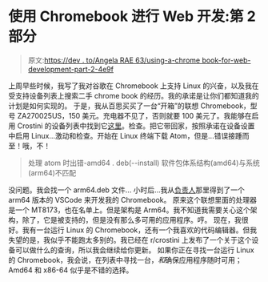 # 使用 Chromebook 进行 Web 开发:第 2 部分

> 原文:[https://dev . to/Angela RAE 63/using-a-chrome book-for-web-development-part-2-4e9f](https://dev.to/angelarae63/using-a-chromebook-for-web-development-part-2-4e9f)

上周早些时候，我写了我对谷歌在 Chromebook 上支持 Linux 的兴奋，以及我在受支持设备列表上搜索二手 chrome book 的经历。我的承诺是让你们都知道我的计划是如何实现的。
于是，我从百思买买了一台“开箱”的联想 Chromebook，型号 ZA270025US，150 美元。充电器不见了，否则就要 100 美元了。我能够在启用 Crostini 的设备列表中找到它[这里](https://www.reddit.com/r/Crostini/wiki/getstarted/crostini-enabled-devices)。检查。把它带回家，按照承诺在设备设置中启用 Linux...激动和检查。开始在 Linux 终端下载 Atom，但是...错误接踵而至！哦，不！

> 处理 atom 时出错-amd64 . deb(--install)
> 软件包体系结构(amd64)与系统(arm64)不匹配

没问题。我会找一个 arm64.deb 文件...
小时后...我从[负责人](https://code.headmelted.com/)那里得到了一个 arm64 版本的 VSCode 来开发我的 Chromebook。
原来这个联想里面的处理器是一个 MT8173，也在名单上。但是架构是 Arm64。我不知道我需要关心这个架构，除了，它是被支持的，但是没有那么多可用的应用程序。哼。
现在，我很好。我有一台运行 Linux 的 Chromebook，还有一个我喜欢的代码编辑器。但我失望的是，我似乎不能跑太多别的。我已经在 r/crostini 上发布了一个关于这个设备可以做什么的查询，所以我会继续给你更新。
如果你正在寻找一台运行 Linux 的 Chromebook，我会说，在列表中寻找一台，*和*确保应用程序随时可用；Amd64 和 x86-64 似乎是不错的选择。